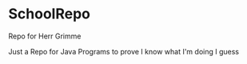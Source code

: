 # SchoolRepo
Repo for Herr Grimme

Just a Repo for Java Programs to prove I know what I'm doing I guess
